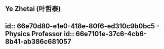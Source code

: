 ## Ye Zhetai (叶哲泰)
id:: 66e70d80-e1e0-418e-80f6-ed310c9b0bc5
	- Physics Professor
	  id:: 66e7101e-37c6-4cb6-8b41-ab386c681057
-